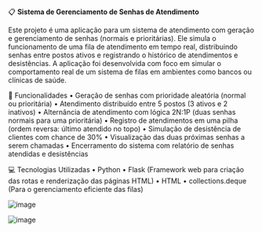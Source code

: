 📋 **Sistema de Gerenciamento de Senhas de Atendimento**

Este projeto é uma aplicação para um sistema de atendimento com geração e gerenciamento de senhas (normais e prioritárias). Ele simula o funcionamento de uma fila de atendimento em tempo real, distribuindo senhas entre postos ativos e registrando o histórico de atendimentos e desistências. A aplicação foi desenvolvida com foco em simular o comportamento real de um sistema de filas em ambientes como bancos ou clínicas de saúde.

🔧 Funcionalidades
• Geração de senhas com prioridade aleatória (normal ou prioritária)
• Atendimento distribuído entre 5 postos (3 ativos e 2 inativos)
• Alternância de atendimento com lógica 2N:1P (duas senhas normais para uma prioritária)
• Registro de atendimentos em uma pilha (ordem reversa: último atendido no topo)
• Simulação de desistência de clientes com chance de 30%
• Visualização das duas próximas senhas a serem chamadas
• Encerramento do sistema com relatório de senhas atendidas e desistências

💻 Tecnologias Utilizadas
• Python
• Flask (Framework web para criação das rotas e renderização das páginas HTML)
• HTML 
• collections.deque (Para o gerenciamento eficiente das filas)

![image](https://github.com/user-attachments/assets/74d49b68-0518-4716-b951-4a341d2f41b0)

![image](https://github.com/user-attachments/assets/3ed099ee-7203-48ec-9266-325a849a09a2)


